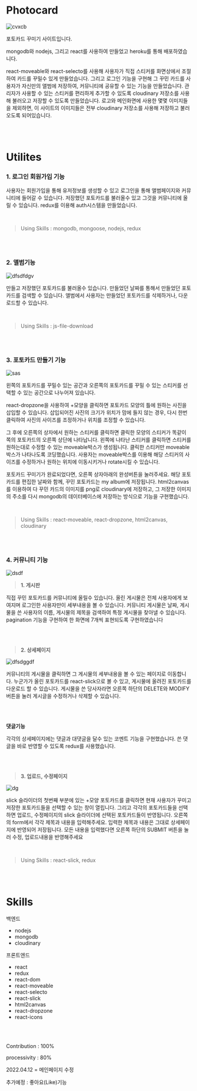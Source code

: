 # Photocard

![cvxcb](https://user-images.githubusercontent.com/97166696/162905129-7f6301b0-54ee-4a3c-a707-d783d9717156.PNG)

포토카드 꾸미기 사이트입니다.

mongodb와 nodejs, 그리고 react를 사용하여 만들었고 heroku를 통해 배포하였습니다.

react-moveable와 react-selecto를 사용해 사용자가 직접 스티커를 화면상에서 조절하여 카드를 꾸밀수 있게 만들었습니다.
그리고 로그인 기능을 구현해 그 꾸민 카드를 사용자가 자신만의 앨범에 저장하여, 커뮤니티에 공유할 수 있는 기능을 만들었습니다.
관리자가 사용할 수 있는 스티커를 편리하게 추가할 수 있도록 cloudinary 저장소를 사용해 불러오고 저장할 수 있도록 만들었습니다.
로고와 메인화면에 사용한 몇몇 이미지들을 제외하면, 이 사이트의 이미지들은 전부 cloudinary 저장소를 사용해 저장하고 불러오도록 되어있습니다.

<br />
<br />

# Utilites

### 1. 로그인 회원가입 기능

사용자는 회원가입을 통해 유저정보를 생성할 수 있고 로그인을 통해 앨범페이지와 커뮤니티에 들어갈 수 있습니다. 저장했던 포토카드를 불러올수 있고 그것을 커뮤니티에 올릴 수 있습니다.
redux를 이용해 auth시스템을 만들었습니다.

<br />

>Using Skills : mongodb, mongoose, nodejs, redux

<br />
<br />

### 2. 앨범기능

![dfsdfdgv](https://user-images.githubusercontent.com/97166696/162912119-0a83efc7-ad14-4234-8bfd-ca9bf72ecfa5.PNG)

만들고 저장했던 포토카드를 불러올수 있습니다. 만들었던 날짜를 통해서 만들었던 포토카드를 검색할 수 있습니다. 앨범에서 사용자는 만들었던 포토카드를 삭제하거나, 다운로드할 수 있습니다.

<br />

>Using Skills : js-file-download

<br />
<br />

### 3. 포토카드 만들기 기능

![sas](https://user-images.githubusercontent.com/97166696/162912506-bf15a127-91d6-4be3-9c98-e655fb57eabc.PNG)

왼쪽의 포토카드를 꾸밀수 있는 공간과 오른쪽의 포토카드를 꾸밀 수 있는 스티커를 선택할 수 있는 공간으로 나누어져 있습니다.

react-dropzone을 사용하여 +모양을 클릭하면 포토카드 모양의 틀에 원하는 사진을 삽입할 수 있습니다. 삽입되어진 사진의 크기가 위치가 맘에 들지 않는 경우, 다시 한번 클릭하여 사진의
사이즈를 조정하거나 위치를 조정할 수 있습니다.

그 후에 오른쪽의 상자에서 원하는 스티커를 클릭하면 클릭한 모양의 스티커가 똑같이 쪽의 포토카드의 오른쪽 상단에 나타납니다. 
왼쪽에 나타난 스티커를 클릭하면 스티커를 원하는대로 수정할 수 있는 moveable박스가 생성됩니다. 클릭한 스티커만 moveable박스가 나타나도록 코딩했습니다. 
사용자는 moveable박스를 이용해 해당 스티커의 사이즈를 수정하거나 원하는 위치에 이동시키거나 rotate시킬 수 있습니다. 

포토카드 꾸미기가 완료되었다면, 오른쪽 상자아래의 완성버튼을 눌러주세요. 해당 포토카드를 편집한 날짜와 함께, 꾸민 포토카드는 my album에 저장됩니다. html2canvas를 이용하여
다 꾸민 카드의 이미지를 png로 cloudinary에 저장하고, 그 저장한 이미지의 주소를 다시 mongodb의 데이터베이스에 저장하는 방식으로 기능을 구현했습니다.

<br />

>Using Skills : react-moveable, react-dropzone, html2canvas, cloudinary

<br />
<br />

### 4. 커뮤니티 기능

![dsdf](https://user-images.githubusercontent.com/97166696/162916132-76df0767-7891-4a4e-8c84-0629838f3314.PNG)

>**1. 게시판**

직접 꾸민 포토카드를 커뮤니티에 올릴수 있습니다. 올린 게시물은 전체 사용자에게 보여지며 로그인한 사용자만이 세부내용을 볼 수 있습니다. 커뮤니티 게시물은 날짜, 게시물을 쓴
사용자의 이름, 게시물의 제목을 검색하여 특정 게시물을 찾아낼 수 있습니다. pagination 기능을 구현하여 한 화면에 7개씩 표현되도록 구현하였습니다

<br />
<br />

>**2. 상세페이지**

![dfsdggdf](https://user-images.githubusercontent.com/97166696/162916338-e54a3cc6-7367-4538-b00e-a2406e25cd19.PNG)

커뮤니티의 게시물을 클릭하면 그 게시물의 세부내용을 볼 수 있는 페이지로 이동합니다. 누군가가 올린 포토카드를 react-slick으로 볼 수 있고, 게시물에 올려진 포토카드를 다운로드 할 수 있습니다.
게시물을 쓴 당사자라면 오른쪽 하단의 DELETE와 MODIFY 버튼을 눌러 게시글을 수정하거나 삭제할 수 있습니다.

<br />
<br />

**댓글기능**

각각의 상세페이지에는 댓글과 대댓글을 달수 있는 코멘트 기능을 구현했습니다. 쓴 댓글을 바로 반영할 수 있도록 redux를 사용했습니다.

<br />
<br />

>**3. 업로드, 수정페이지**

![dg](https://user-images.githubusercontent.com/97166696/162916627-b11413a9-38ef-4693-9319-1b15904d9ad8.PNG)

slick 슬라이더의 첫번째 부분에 있는 +모양 포토카드를 클릭하면 현재 사용자가 꾸미고 저장한 포토카드들을 선택할 수 있는 창이 열립니다. 그리고 각각의 포토카드들을 선택하면 업로드, 수정페이지의
slick 슬라이더에 선택된 포토카드들이 반영됩니다. 오른쪽의 form에서 각각 제목과 내용을 입력해주세요. 입력한 제목과 내용은 그대로 상세페이지에 반영되어 저장됩니다. 모든 내용을 입력했다면
오른쪽 하단의 SUBMIT 버튼을 눌러 수정, 업로드내용을 반영해주세요

<br />

>Using Skills : react-slick, redux

<br />
<br />

# Skills

백엔드
+ nodejs
+ mongodb
+ cloudinary

프론트엔드
+ react
+ redux
+ react-dom
+ react-moveable
+ react-selecto
+ react-slick
+ html2canvas
+ react-dropzone
+ react-icons

<br />
<br />

Contribution : 100%

processivity : 80%

2022.04.12 = 메인페이지 수정

추가예정 : 좋아요(Like)기능 

